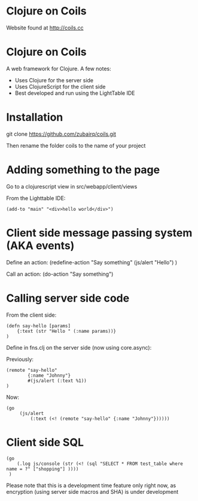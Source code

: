 Clojure on Coils
================
Website found at http://coils.cc



Clojure on Coils
================

A web framework for Clojure. A few notes:

- Uses Clojure for the server side
- Uses ClojureScript for the client side
- Best developed and run using the LightTable IDE



Installation
============

git clone https://github.com/zubairq/coils.git

Then rename the folder coils to the name of your project




Adding something to the page
============================

Go to a clojurescript view in src/webapp/client/views

From the Lighttable IDE:

    (add-to "main" "<div>hello world</div>")




Client side message passing system (AKA events)
===============================================

Define an action:
    (redefine-action "Say something"
        (js/alert "Hello")
    )


Call an action:
    (do-action "Say something")



Calling server side code
========================

From the client side:

    (defn say-hello [params]
        {:text (str "Hello " (:name params))}
    )


Define in fns.clj on the server side (now using core.async):

Previously:

    (remote "say-hello"
            {:name "Johnny"}
            #(js/alert (:text %1))
    )


Now:

    (go
         (js/alert
             (:text (<! (remote "say-hello" {:name "Johnny"})))))





Client side SQL
===============

    (go
        (.log js/console (str (<! (sql "SELECT * FROM test_table where name = ?" ["shopping"] ))))
     )


 Please note that this is a development time feature only right now, as encryption (using
 server side macros and SHA) is under development